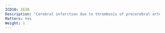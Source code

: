 ```yaml
---
ICD10: I630
Description: "Cerebral infarction due to thrombosis of precerebral arteries"
Matters: Yes
Weight: 1
---
```


